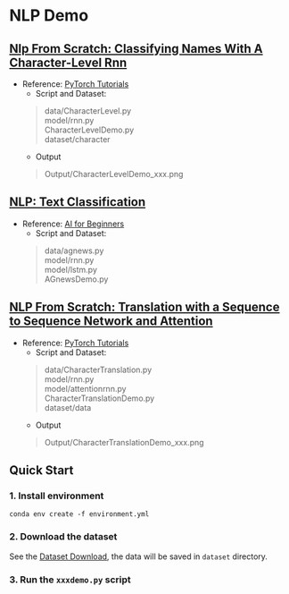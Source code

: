 # NLP Demo

## [Nlp From Scratch: Classifying Names With A Character-Level Rnn](./CharacterLevelDemo.py)

* Reference: [PyTorch Tutorials](https://pytorch.org/tutorials/intermediate/char_rnn_classification_tutorial.html)
  * Script and Dataset:
  >   data/CharacterLevel.py \
  >   model/rnn.py \
  >   CharacterLevelDemo.py \
  >   dataset/character
  * Output
  >   Output/CharacterLevelDemo_xxx.png
  
## [NLP: Text Classification](./AGnewsDemo.py)

* Reference: [AI for Beginners](https://github.com/microsoft/AI-For-Beginners/blob/main/lessons/5-NLP/16-RNN/RNNPyTorch.ipynb)
  * Script and Dataset:
  >   data/agnews.py \
  >   model/rnn.py \
  >   model/lstm.py \
  >   AGnewsDemo.py
  
## [NLP From Scratch: Translation with a Sequence to Sequence Network and Attention](./CharacterTranslationDemo.py)

* Reference: [PyTorch Tutorials](https://pytorch.org/tutorials/intermediate/seq2seq_translation_tutorial.html)
  * Script and Dataset:
  >   data/CharacterTranslation.py \
  >   model/rnn.py \
  >   model/attentionrnn.py \
  >   CharacterTranslationDemo.py \
  >   dataset/data
  * Output
  >   Output/CharacterTranslationDemo_xxx.png

## Quick Start

### 1. Install environment
```
conda env create -f environment.yml
```

### 2. Download the dataset

See the [Dataset Download](dataset/download.md), the data will be saved in `dataset` directory.

### 3. Run the `xxxdemo.py` script
